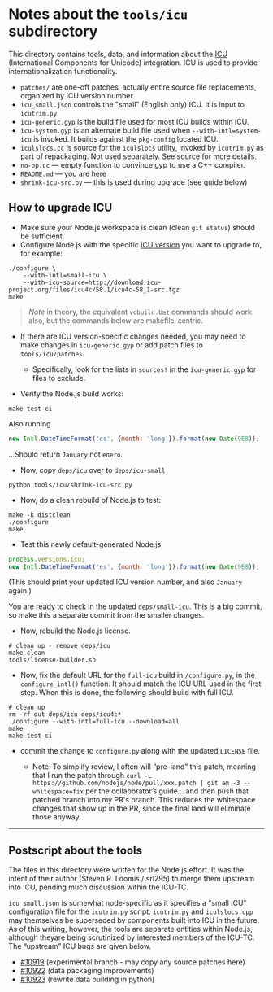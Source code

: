 # Notes about the `tools/icu` subdirectory

This directory contains tools, data, and information about the [ICU](http://icu-project.org)
(International Components for Unicode) integration. ICU is used to provide
internationalization functionality.

- `patches/` are one-off patches, actually entire source file replacements,
  organized by ICU version number.
- `icu_small.json` controls the "small" (English only) ICU. It is input to
  `icutrim.py`
- `icu-generic.gyp` is the build file used for most ICU builds within ICU.
  <!-- have fun -->
- `icu-system.gyp` is an alternate build file used when `--with-intl=system-icu`
   is invoked. It builds against the `pkg-config` located ICU.
- `iculslocs.cc` is source for the `iculslocs` utility, invoked by `icutrim.py`
   as part of repackaging. Not used separately. See source for more details.
- `no-op.cc` — empty function to convince gyp to use a C++ compiler.
- `README.md` — you are here
- `shrink-icu-src.py` — this is used during upgrade (see guide below)

## How to upgrade ICU

- Make sure your Node.js workspace is clean (clean `git status`) should be
  sufficient.
- Configure Node.js with the specific [ICU version](http://icu-project.org/download)
  you want to upgrade to, for example:

```shell
./configure \
    --with-intl=small-icu \
    --with-icu-source=http://download.icu-project.org/files/icu4c/58.1/icu4c-58_1-src.tgz
make
```

> _Note_ in theory, the equivalent `vcbuild.bat` commands should work also,
> but the commands below are makefile-centric.

- If there are ICU version-specific changes needed, you may need to make changes
  in `icu-generic.gyp` or add patch files to `tools/icu/patches`.
  - Specifically, look for the lists in `sources!` in the `icu-generic.gyp` for
  files to exclude.

- Verify the Node.js build works:

```shell
make test-ci
```

Also running

<!-- eslint-disable strict -->

```js
new Intl.DateTimeFormat('es', {month: 'long'}).format(new Date(9E8));
```

…Should return `January` not `enero`.

- Now, copy `deps/icu` over to `deps/icu-small`

```shell
python tools/icu/shrink-icu-src.py
```

- Now, do a clean rebuild of Node.js to test:

```shell
make -k distclean
./configure
make
```

- Test this newly default-generated Node.js

<!-- eslint-disable strict -->

```js
process.versions.icu;
new Intl.DateTimeFormat('es', {month: 'long'}).format(new Date(9E8));
```

(This should print your updated ICU version number, and also `January` again.)

You are ready to check in the updated `deps/small-icu`. This is a big commit,
so make this a separate commit from the smaller changes.

- Now, rebuild the Node.js license.

```shell
# clean up - remove deps/icu
make clean
tools/license-builder.sh
```

- Now, fix the default URL for the `full-icu` build in `/configure.py`, in
the `configure_intl()` function. It should match the ICU URL used in the
first step.  When this is done, the following should build with full ICU.

```shell
# clean up
rm -rf out deps/icu deps/icu4c*
./configure --with-intl=full-icu --download=all
make
make test-ci
```

- commit the change to `configure.py` along with the updated `LICENSE` file.

  - Note: To simplify review, I often will “pre-land” this patch, meaning that
  I run the patch through `curl -L https://github.com/nodejs/node/pull/xxx.patch
  | git am -3 --whitespace=fix` per the collaborator’s guide… and then push that
  patched branch into my PR's branch. This reduces the whitespace changes that
  show up in the PR, since the final land will eliminate those anyway.

-----

## Postscript about the tools

The files in this directory were written for the Node.js effort.
It was the intent of their author (Steven R. Loomis / srl295) to
merge them upstream into ICU, pending much discussion within the
ICU-TC.

`icu_small.json` is somewhat node-specific as it specifies a "small ICU"
configuration file for the `icutrim.py` script. `icutrim.py` and
`iculslocs.cpp` may themselves be superseded by components built into
ICU in the future. As of this writing, however, the tools are separate
entities within Node.js, although theyare being scrutinized by interested
members of the ICU-TC. The “upstream” ICU bugs are given below.

   * [#10919](http://bugs.icu-project.org/trac/ticket/10919)
     (experimental branch - may copy any source patches here)
   * [#10922](http://bugs.icu-project.org/trac/ticket/10922)
     (data packaging improvements)
   * [#10923](http://bugs.icu-project.org/trac/ticket/10923)
     (rewrite data building in python)
